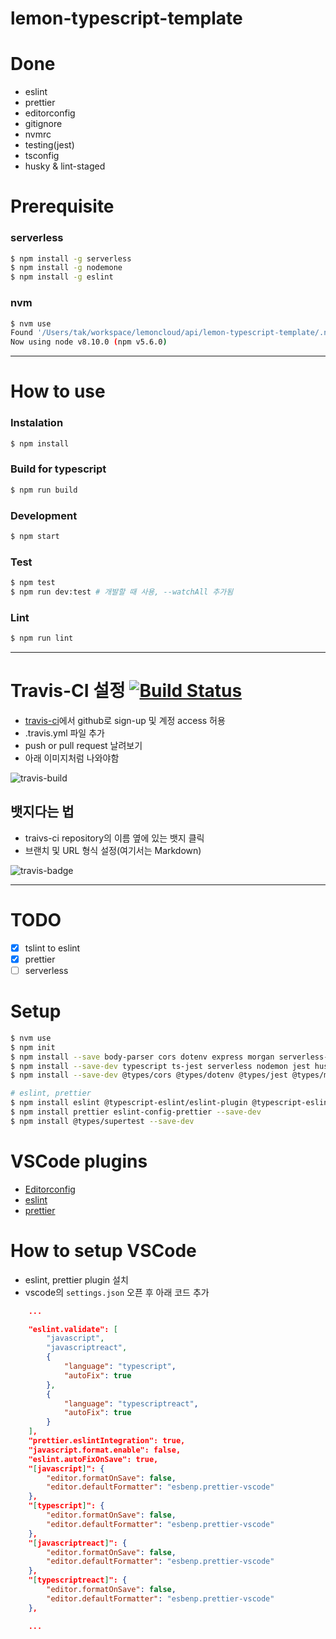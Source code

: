 # lemon-typescript-template

# Done
- eslint
- prettier
- editorconfig
- gitignore
- nvmrc
- testing(jest)
- tsconfig
- husky & lint-staged

# Prerequisite

### serverless

```sh
$ npm install -g serverless
$ npm install -g nodemone
$ npm install -g eslint
```

### nvm

```sh
$ nvm use
Found '/Users/tak/workspace/lemoncloud/api/lemon-typescript-template/.nvmrc' with version <8.10.0>
Now using node v8.10.0 (npm v5.6.0)
```

----

# How to use

### Instalation

```sh
$ npm install
```

### Build for typescript

```sh
$ npm run build
```

### Development

```sh
$ npm start
```

### Test

```sh
$ npm test
$ npm run dev:test # 개발할 때 사용, --watchAll 추가됨
```

### Lint

```sh
$ npm run lint
```

---

# Travis-CI 설정 [![Build Status](https://travis-ci.com/louis-lemon/lemon-typescript-template.svg?branch=develop)](https://travis-ci.com/louis-lemon/lemon-typescript-template)

- [travis-ci](https://travis-ci.com)에서 github로 sign-up 및 계정 access 허용
- .travis.yml 파일 추가
- push or pull request 날려보기
- 아래 이미지처럼 나와야함

![travis-build](https://user-images.githubusercontent.com/46361622/57597834-ebe3f580-758b-11e9-9903-baaff55a8362.png)


## 뱃지다는 법
- traivs-ci repository의 이름 옆에 있는 뱃지 클릭
- 브랜치 및 URL 형식 설정(여기서는 Markdown)

![travis-badge](https://user-images.githubusercontent.com/46361622/57597832-eb4b5f00-758b-11e9-8313-39b3533ad91d.png)

---

# TODO
- [x] tslint to eslint
- [x] prettier 
- [ ] serverless

# Setup

```sh
$ nvm use
$ npm init 
$ npm install --save body-parser cors dotenv express morgan serverless-http winston
$ npm install --save-dev typescript ts-jest serverless nodemon jest husky concurrently
$ npm install --save-dev @types/cors @types/dotenv @types/jest @types/morgan @types/winston

# eslint, prettier
$ npm install eslint @typescript-eslint/eslint-plugin @typescript-eslint/parser --save-dev
$ npm install prettier eslint-config-prettier --save-dev
$ npm install @types/supertest --save-dev
```

# VSCode plugins

- [Editorconfig](https://marketplace.visualstudio.com/items?itemName=EditorConfig.EditorConfig)
- [eslint](https://github.com/Microsoft/vscode-eslint)
- [prettier](https://github.com/prettier/prettier-vscode)

# How to setup VSCode

- eslint, prettier plugin 설치
- vscode의 ```settings.json``` 오픈 후 아래 코드 추가
```json
    ...

    "eslint.validate": [
        "javascript",
        "javascriptreact",
        {
            "language": "typescript",
            "autoFix": true
        },
        {
            "language": "typescriptreact",
            "autoFix": true
        }
    ],
    "prettier.eslintIntegration": true,
    "javascript.format.enable": false,
    "eslint.autoFixOnSave": true,
    "[javascript]": {
        "editor.formatOnSave": false,
        "editor.defaultFormatter": "esbenp.prettier-vscode"
    },
    "[typescript]": {
        "editor.formatOnSave": false,
        "editor.defaultFormatter": "esbenp.prettier-vscode"
    },
    "[javascriptreact]": {
        "editor.formatOnSave": false,
        "editor.defaultFormatter": "esbenp.prettier-vscode"
    },
    "[typescriptreact]": {
        "editor.formatOnSave": false,
        "editor.defaultFormatter": "esbenp.prettier-vscode"
    },

    ...
```
